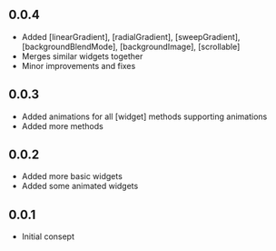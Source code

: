 ## 0.0.4
* Added [linearGradient], [radialGradient], [sweepGradient], [backgroundBlendMode], [backgroundImage], [scrollable]
* Merges similar widgets together
* Minor improvements and fixes

## 0.0.3
* Added animations for all [widget] methods supporting animations
* Added more methods

## 0.0.2
* Added more basic widgets
* Added some animated widgets

## 0.0.1
* Initial consept
